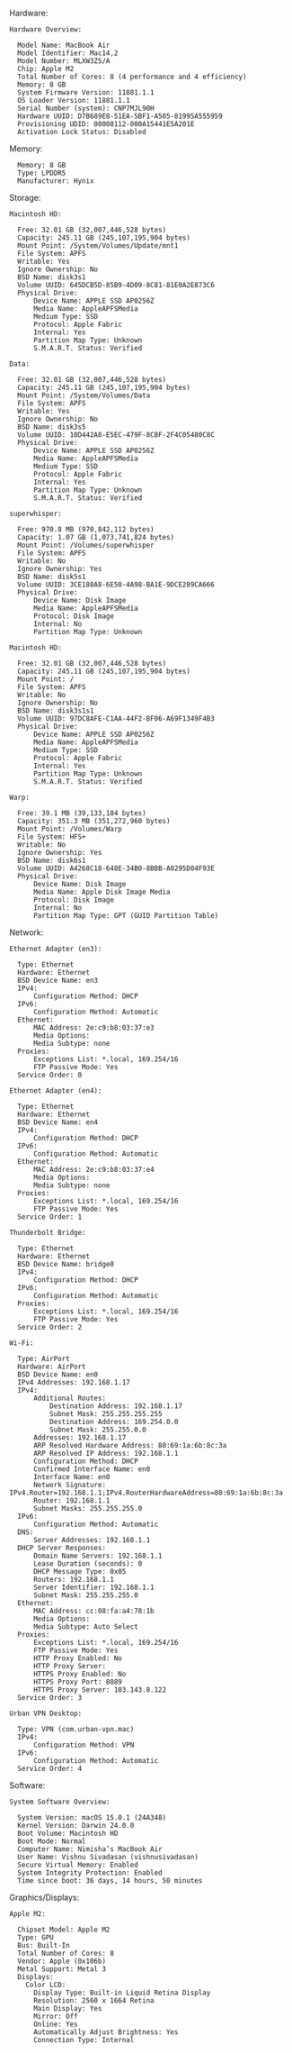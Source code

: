 Hardware:

    Hardware Overview:

      Model Name: MacBook Air
      Model Identifier: Mac14,2
      Model Number: MLXW3ZS/A
      Chip: Apple M2
      Total Number of Cores: 8 (4 performance and 4 efficiency)
      Memory: 8 GB
      System Firmware Version: 11881.1.1
      OS Loader Version: 11881.1.1
      Serial Number (system): CNP7MJL90H
      Hardware UUID: D7B689E8-51EA-5BF1-A505-81995A555959
      Provisioning UDID: 00008112-000A15441E5A201E
      Activation Lock Status: Disabled

Memory:

      Memory: 8 GB
      Type: LPDDR5
      Manufacturer: Hynix

Storage:

    Macintosh HD:

      Free: 32.01 GB (32,007,446,528 bytes)
      Capacity: 245.11 GB (245,107,195,904 bytes)
      Mount Point: /System/Volumes/Update/mnt1
      File System: APFS
      Writable: Yes
      Ignore Ownership: No
      BSD Name: disk3s1
      Volume UUID: 645DCB5D-85B9-4D09-8C81-81E0A2E873C6
      Physical Drive:
          Device Name: APPLE SSD AP0256Z
          Media Name: AppleAPFSMedia
          Medium Type: SSD
          Protocol: Apple Fabric
          Internal: Yes
          Partition Map Type: Unknown
          S.M.A.R.T. Status: Verified

    Data:

      Free: 32.01 GB (32,007,446,528 bytes)
      Capacity: 245.11 GB (245,107,195,904 bytes)
      Mount Point: /System/Volumes/Data
      File System: APFS
      Writable: Yes
      Ignore Ownership: No
      BSD Name: disk3s5
      Volume UUID: 10D442A8-E5EC-479F-8CBF-2F4C05480C8C
      Physical Drive:
          Device Name: APPLE SSD AP0256Z
          Media Name: AppleAPFSMedia
          Medium Type: SSD
          Protocol: Apple Fabric
          Internal: Yes
          Partition Map Type: Unknown
          S.M.A.R.T. Status: Verified

    superwhisper:

      Free: 970.8 MB (970,842,112 bytes)
      Capacity: 1.07 GB (1,073,741,824 bytes)
      Mount Point: /Volumes/superwhisper
      File System: APFS
      Writable: No
      Ignore Ownership: Yes
      BSD Name: disk5s1
      Volume UUID: 3CE188A8-6E50-4A98-BA1E-9DCE289CA666
      Physical Drive:
          Device Name: Disk Image
          Media Name: AppleAPFSMedia
          Protocol: Disk Image
          Internal: No
          Partition Map Type: Unknown

    Macintosh HD:

      Free: 32.01 GB (32,007,446,528 bytes)
      Capacity: 245.11 GB (245,107,195,904 bytes)
      Mount Point: /
      File System: APFS
      Writable: No
      Ignore Ownership: No
      BSD Name: disk3s1s1
      Volume UUID: 97DC8AFE-C1AA-44F2-BF06-A69F1349F4B3
      Physical Drive:
          Device Name: APPLE SSD AP0256Z
          Media Name: AppleAPFSMedia
          Medium Type: SSD
          Protocol: Apple Fabric
          Internal: Yes
          Partition Map Type: Unknown
          S.M.A.R.T. Status: Verified

    Warp:

      Free: 39.1 MB (39,133,184 bytes)
      Capacity: 351.3 MB (351,272,960 bytes)
      Mount Point: /Volumes/Warp
      File System: HFS+
      Writable: No
      Ignore Ownership: Yes
      BSD Name: disk6s1
      Volume UUID: A4268C18-648E-34B0-8BBB-A0295D04F93E
      Physical Drive:
          Device Name: Disk Image
          Media Name: Apple Disk Image Media
          Protocol: Disk Image
          Internal: No
          Partition Map Type: GPT (GUID Partition Table)

Network:

    Ethernet Adapter (en3):

      Type: Ethernet
      Hardware: Ethernet
      BSD Device Name: en3
      IPv4:
          Configuration Method: DHCP
      IPv6:
          Configuration Method: Automatic
      Ethernet:
          MAC Address: 2e:c9:b8:03:37:e3
          Media Options: 
          Media Subtype: none
      Proxies:
          Exceptions List: *.local, 169.254/16
          FTP Passive Mode: Yes
      Service Order: 0

    Ethernet Adapter (en4):

      Type: Ethernet
      Hardware: Ethernet
      BSD Device Name: en4
      IPv4:
          Configuration Method: DHCP
      IPv6:
          Configuration Method: Automatic
      Ethernet:
          MAC Address: 2e:c9:b8:03:37:e4
          Media Options: 
          Media Subtype: none
      Proxies:
          Exceptions List: *.local, 169.254/16
          FTP Passive Mode: Yes
      Service Order: 1

    Thunderbolt Bridge:

      Type: Ethernet
      Hardware: Ethernet
      BSD Device Name: bridge0
      IPv4:
          Configuration Method: DHCP
      IPv6:
          Configuration Method: Automatic
      Proxies:
          Exceptions List: *.local, 169.254/16
          FTP Passive Mode: Yes
      Service Order: 2

    Wi-Fi:

      Type: AirPort
      Hardware: AirPort
      BSD Device Name: en0
      IPv4 Addresses: 192.168.1.17
      IPv4:
          Additional Routes:
              Destination Address: 192.168.1.17
              Subnet Mask: 255.255.255.255
              Destination Address: 169.254.0.0
              Subnet Mask: 255.255.0.0
          Addresses: 192.168.1.17
          ARP Resolved Hardware Address: 80:69:1a:6b:8c:3a
          ARP Resolved IP Address: 192.168.1.1
          Configuration Method: DHCP
          Confirmed Interface Name: en0
          Interface Name: en0
          Network Signature: IPv4.Router=192.168.1.1;IPv4.RouterHardwareAddress=80:69:1a:6b:8c:3a
          Router: 192.168.1.1
          Subnet Masks: 255.255.255.0
      IPv6:
          Configuration Method: Automatic
      DNS:
          Server Addresses: 192.168.1.1
      DHCP Server Responses:
          Domain Name Servers: 192.168.1.1
          Lease Duration (seconds): 0
          DHCP Message Type: 0x05
          Routers: 192.168.1.1
          Server Identifier: 192.168.1.1
          Subnet Mask: 255.255.255.0
      Ethernet:
          MAC Address: cc:08:fa:a4:78:1b
          Media Options: 
          Media Subtype: Auto Select
      Proxies:
          Exceptions List: *.local, 169.254/16
          FTP Passive Mode: Yes
          HTTP Proxy Enabled: No
          HTTP Proxy Server: 	
          HTTPS Proxy Enabled: No
          HTTPS Proxy Port: 8089
          HTTPS Proxy Server: 103.143.8.122
      Service Order: 3

    Urban VPN Desktop:

      Type: VPN (com.urban-vpn.mac)
      IPv4:
          Configuration Method: VPN
      IPv6:
          Configuration Method: Automatic
      Service Order: 4

Software:

    System Software Overview:

      System Version: macOS 15.0.1 (24A348)
      Kernel Version: Darwin 24.0.0
      Boot Volume: Macintosh HD
      Boot Mode: Normal
      Computer Name: Nimisha’s MacBook Air
      User Name: Vishnu Sivadasan (vishnusivadasan)
      Secure Virtual Memory: Enabled
      System Integrity Protection: Enabled
      Time since boot: 36 days, 14 hours, 50 minutes

Graphics/Displays:

    Apple M2:

      Chipset Model: Apple M2
      Type: GPU
      Bus: Built-In
      Total Number of Cores: 8
      Vendor: Apple (0x106b)
      Metal Support: Metal 3
      Displays:
        Color LCD:
          Display Type: Built-in Liquid Retina Display
          Resolution: 2560 x 1664 Retina
          Main Display: Yes
          Mirror: Off
          Online: Yes
          Automatically Adjust Brightness: Yes
          Connection Type: Internal

